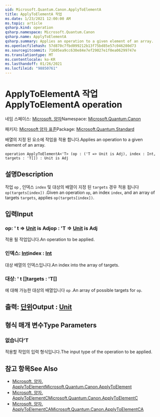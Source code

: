 ```yaml
---
uid: Microsoft.Quantum.Canon.ApplyToElementA
title: ApplyToElementA 작업
ms.date: 1/23/2021 12:00:00 AM
ms.topic: article
qsharp.kind: operation
qsharp.namespace: Microsoft.Quantum.Canon
qsharp.name: ApplyToElementA
qsharp.summary: Applies an operation to a given element of an array.
ms.openlocfilehash: 57d870c7fbd099212b13f75bd85e57c046280d73
ms.sourcegitcommit: 71605ea9cc630e84e7ef29027e1f0ea06299747e
ms.translationtype: MT
ms.contentlocale: ko-KR
ms.lasthandoff: 01/26/2021
ms.locfileid: "98850761"
---
```

# <a name="applytoelementa-operation"></a><span data-ttu-id="b1ede-102">ApplyToElementA 작업</span><span class="sxs-lookup"><span data-stu-id="b1ede-102">ApplyToElementA operation</span></span>

<span data-ttu-id="b1ede-103">네임 스페이스: [Microsoft. 양자](xref:Microsoft.Quantum.Canon)</span><span class="sxs-lookup"><span data-stu-id="b1ede-103">Namespace: [Microsoft.Quantum.Canon](xref:Microsoft.Quantum.Canon)</span></span>

<span data-ttu-id="b1ede-104">패키지: [Microsoft 양자 표준](https://nuget.org/packages/Microsoft.Quantum.Standard)</span><span class="sxs-lookup"><span data-stu-id="b1ede-104">Package: [Microsoft.Quantum.Standard](https://nuget.org/packages/Microsoft.Quantum.Standard)</span></span>


<span data-ttu-id="b1ede-105">배열의 지정 된 요소에 작업을 적용 합니다.</span><span class="sxs-lookup"><span data-stu-id="b1ede-105">Applies an operation to a given element of an array.</span></span>

```qsharp
operation ApplyToElementA<'T> (op : ('T => Unit is Adj), index : Int, targets : 'T[]) : Unit is Adj
```


## <a name="description"></a><span data-ttu-id="b1ede-106">설명</span><span class="sxs-lookup"><span data-stu-id="b1ede-106">Description</span></span>

<span data-ttu-id="b1ede-107">작업 `op` , 인덱스 `index` 및 대상의 배열이 지정 된 `targets` 경우 적용 됩니다 `op(targets[index])` .</span><span class="sxs-lookup"><span data-stu-id="b1ede-107">Given an operation `op`, an index `index`, and an array of targets `targets`, applies `op(targets[index])`.</span></span>

## <a name="input"></a><span data-ttu-id="b1ede-108">입력</span><span class="sxs-lookup"><span data-stu-id="b1ede-108">Input</span></span>

### <a name="op--t--unit--is-adj"></a><span data-ttu-id="b1ede-109">op: ' t => [Unit](xref:microsoft.quantum.lang-ref.unit)  is Adj</span><span class="sxs-lookup"><span data-stu-id="b1ede-109">op : 'T => [Unit](xref:microsoft.quantum.lang-ref.unit)  is Adj</span></span>

<span data-ttu-id="b1ede-110">적용 될 작업입니다.</span><span class="sxs-lookup"><span data-stu-id="b1ede-110">An operation to be applied.</span></span>


### <a name="index--int"></a><span data-ttu-id="b1ede-111">인덱스: [Int](xref:microsoft.quantum.lang-ref.int)</span><span class="sxs-lookup"><span data-stu-id="b1ede-111">index : [Int](xref:microsoft.quantum.lang-ref.int)</span></span>

<span data-ttu-id="b1ede-112">대상 배열의 인덱스입니다.</span><span class="sxs-lookup"><span data-stu-id="b1ede-112">An index into the array of targets.</span></span>


### <a name="targets--t"></a><span data-ttu-id="b1ede-113">대상: ' t []</span><span class="sxs-lookup"><span data-stu-id="b1ede-113">targets : 'T[]</span></span>

<span data-ttu-id="b1ede-114">에 대해 가능한 대상의 배열입니다 `op` .</span><span class="sxs-lookup"><span data-stu-id="b1ede-114">An array of possible targets for `op`.</span></span>



## <a name="output--unit"></a><span data-ttu-id="b1ede-115">출력: [단위](xref:microsoft.quantum.lang-ref.unit)</span><span class="sxs-lookup"><span data-stu-id="b1ede-115">Output : [Unit](xref:microsoft.quantum.lang-ref.unit)</span></span>



## <a name="type-parameters"></a><span data-ttu-id="b1ede-116">형식 매개 변수</span><span class="sxs-lookup"><span data-stu-id="b1ede-116">Type Parameters</span></span>

### <a name="t"></a><span data-ttu-id="b1ede-117">없습니다</span><span class="sxs-lookup"><span data-stu-id="b1ede-117">'T</span></span>

<span data-ttu-id="b1ede-118">적용할 작업의 입력 형식입니다.</span><span class="sxs-lookup"><span data-stu-id="b1ede-118">The input type of the operation to be applied.</span></span>

## <a name="see-also"></a><span data-ttu-id="b1ede-119">참고 항목</span><span class="sxs-lookup"><span data-stu-id="b1ede-119">See Also</span></span>

- [<span data-ttu-id="b1ede-120">Microsoft. 양자. ApplyToElement</span><span class="sxs-lookup"><span data-stu-id="b1ede-120">Microsoft.Quantum.Canon.ApplyToElement</span></span>](xref:Microsoft.Quantum.Canon.ApplyToElement)
- [<span data-ttu-id="b1ede-121">Microsoft. 양자. ApplyToElementC</span><span class="sxs-lookup"><span data-stu-id="b1ede-121">Microsoft.Quantum.Canon.ApplyToElementC</span></span>](xref:Microsoft.Quantum.Canon.ApplyToElementC)
- [<span data-ttu-id="b1ede-122">Microsoft. 양자. ApplyToElementCA</span><span class="sxs-lookup"><span data-stu-id="b1ede-122">Microsoft.Quantum.Canon.ApplyToElementCA</span></span>](xref:Microsoft.Quantum.Canon.ApplyToElementCA)